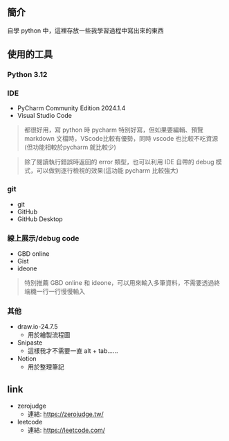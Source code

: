 ## 簡介
自學 python 中，這裡存放一些我學習過程中寫出來的東西

## 使用的工具

### Python 3.12

### IDE
- PyCharm Community Edition 2024.1.4
- Visual Studio Code
> 都很好用，寫 python 時 pycharm 特別好寫，但如果要編輯、預覽 markdown 文檔時，VScode比較有優勢，同時 vscode 也比較不吃資源(但功能相較於pycharm 就比較少)

> 除了閱讀執行錯誤時返回的 error 類型，也可以利用 IDE 自帶的 debug 模式，可以做到逐行檢視的效果(這功能 pycharm 比較強大)

### git
- git
- GitHub
- GitHub Desktop

### 線上展示/debug code
- GBD online
- Gist
- ideone
> 特別推薦 GBD online 和 ideone，可以用來輸入多筆資料，不需要透過終端機一行一行慢慢輸入

### 其他
- draw.io-24.7.5
    - 用於繪製流程圖
- Snipaste
    - 這樣我才不需要一直 alt + tab......
- Notion
    - 用於整理筆記

## link
- zerojudge
  - 連結: https://zerojudge.tw/
- leetcode
  - 連結: https://leetcode.com/
